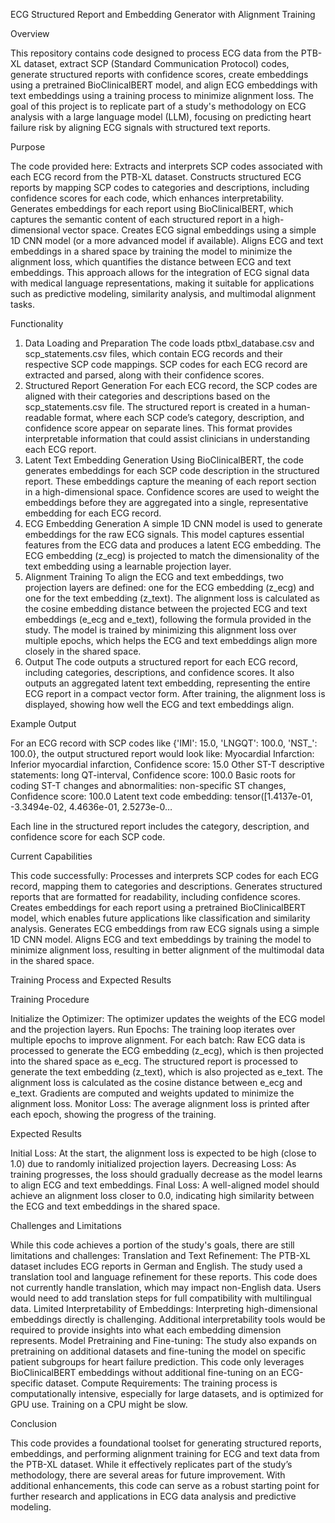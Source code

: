 ECG Structured Report and Embedding Generator with Alignment Training

Overview

This repository contains code designed to process ECG data from the PTB-XL dataset, extract SCP (Standard Communication Protocol) codes, generate structured reports with confidence scores, create embeddings using a pretrained BioClinicalBERT model, and align ECG embeddings with text embeddings using a training process to minimize alignment loss.
The goal of this project is to replicate part of a study's methodology on ECG analysis with a large language model (LLM), focusing on predicting heart failure risk by aligning ECG signals with structured text reports.

Purpose

The code provided here:
Extracts and interprets SCP codes associated with each ECG record from the PTB-XL dataset.
Constructs structured ECG reports by mapping SCP codes to categories and descriptions, including confidence scores for each code, which enhances interpretability.
Generates embeddings for each report using BioClinicalBERT, which captures the semantic content of each structured report in a high-dimensional vector space.
Creates ECG signal embeddings using a simple 1D CNN model (or a more advanced model if available).
Aligns ECG and text embeddings in a shared space by training the model to minimize the alignment loss, which quantifies the distance between ECG and text embeddings.
This approach allows for the integration of ECG signal data with medical language representations, making it suitable for applications such as predictive modeling, similarity analysis, and multimodal alignment tasks.

Functionality

1. Data Loading and Preparation
The code loads ptbxl_database.csv and scp_statements.csv files, which contain ECG records and their respective SCP code mappings.
SCP codes for each ECG record are extracted and parsed, along with their confidence scores.
2. Structured Report Generation
For each ECG record, the SCP codes are aligned with their categories and descriptions based on the scp_statements.csv file.
The structured report is created in a human-readable format, where each SCP code’s category, description, and confidence score appear on separate lines. This format provides interpretable information that could assist clinicians in understanding each ECG report.
3. Latent Text Embedding Generation
Using BioClinicalBERT, the code generates embeddings for each SCP code description in the structured report. These embeddings capture the meaning of each report section in a high-dimensional space.
Confidence scores are used to weight the embeddings before they are aggregated into a single, representative embedding for each ECG record.
4. ECG Embedding Generation
A simple 1D CNN model is used to generate embeddings for the raw ECG signals. This model captures essential features from the ECG data and produces a latent ECG embedding.
The ECG embedding (z_ecg) is projected to match the dimensionality of the text embedding using a learnable projection layer.
5. Alignment Training
To align the ECG and text embeddings, two projection layers are defined: one for the ECG embedding (z_ecg) and one for the text embedding (z_text).
The alignment loss is calculated as the cosine embedding distance between the projected ECG and text embeddings (e_ecg and e_text), following the formula provided in the study.
The model is trained by minimizing this alignment loss over multiple epochs, which helps the ECG and text embeddings align more closely in the shared space.
6. Output
The code outputs a structured report for each ECG record, including categories, descriptions, and confidence scores.
It also outputs an aggregated latent text embedding, representing the entire ECG report in a compact vector form.
After training, the alignment loss is displayed, showing how well the ECG and text embeddings align.

Example Output

For an ECG record with SCP codes like {'IMI': 15.0, 'LNGQT': 100.0, 'NST_': 100.0}, the output structured report would look like:
Myocardial Infarction: Inferior myocardial infarction, Confidence score: 15.0
Other ST-T descriptive statements: long QT-interval, Confidence score: 100.0
Basic roots for coding ST-T changes and abnormalities: non-specific ST changes, Confidence score: 100.0
Latent text code embedding: tensor([1.4137e-01, -3.3494e-02,  4.4636e-01,  2.5273e-0… 

Each line in the structured report includes the category, description, and confidence score for each SCP code.

Current Capabilities

This code successfully:
Processes and interprets SCP codes for each ECG record, mapping them to categories and descriptions.
Generates structured reports that are formatted for readability, including confidence scores.
Creates embeddings for each report using a pretrained BioClinicalBERT model, which enables future applications like classification and similarity analysis.
Generates ECG embeddings from raw ECG signals using a simple 1D CNN model.
Aligns ECG and text embeddings by training the model to minimize alignment loss, resulting in better alignment of the multimodal data in the shared space.

Training Process and Expected Results

Training Procedure

Initialize the Optimizer: The optimizer updates the weights of the ECG model and the projection layers.
Run Epochs: The training loop iterates over multiple epochs to improve alignment. For each batch:
Raw ECG data is processed to generate the ECG embedding (z_ecg), which is then projected into the shared space as e_ecg.
The structured report is processed to generate the text embedding (z_text), which is also projected as e_text.
The alignment loss is calculated as the cosine distance between e_ecg and e_text.
Gradients are computed and weights updated to minimize the alignment loss.
Monitor Loss: The average alignment loss is printed after each epoch, showing the progress of the training.

Expected Results

Initial Loss: At the start, the alignment loss is expected to be high (close to 1.0) due to randomly initialized projection layers.
Decreasing Loss: As training progresses, the loss should gradually decrease as the model learns to align ECG and text embeddings.
Final Loss: A well-aligned model should achieve an alignment loss closer to 0.0, indicating high similarity between the ECG and text embeddings in the shared space.

Challenges and Limitations

While this code achieves a portion of the study's goals, there are still limitations and challenges:
Translation and Text Refinement:
The PTB-XL dataset includes ECG reports in German and English. The study used a translation tool and language refinement for these reports. This code does not currently handle translation, which may impact non-English data. Users would need to add translation steps for full compatibility with multilingual data.
Limited Interpretability of Embeddings:
Interpreting high-dimensional embeddings directly is challenging. Additional interpretability tools would be required to provide insights into what each embedding dimension represents.
Model Pretraining and Fine-tuning:
The study also expands on pretraining on additional datasets and fine-tuning the model on specific patient subgroups for heart failure prediction. This code only leverages BioClinicalBERT embeddings without additional fine-tuning on an ECG-specific dataset.
Compute Requirements:
The training process is computationally intensive, especially for large datasets, and is optimized for GPU use. Training on a CPU might be slow.

Conclusion

This code provides a foundational toolset for generating structured reports, embeddings, and performing alignment training for ECG and text data from the PTB-XL dataset. While it effectively replicates part of the study’s methodology, there are several areas for future improvement. With additional enhancements, this code can serve as a robust starting point for further research and applications in ECG data analysis and predictive modeling.


